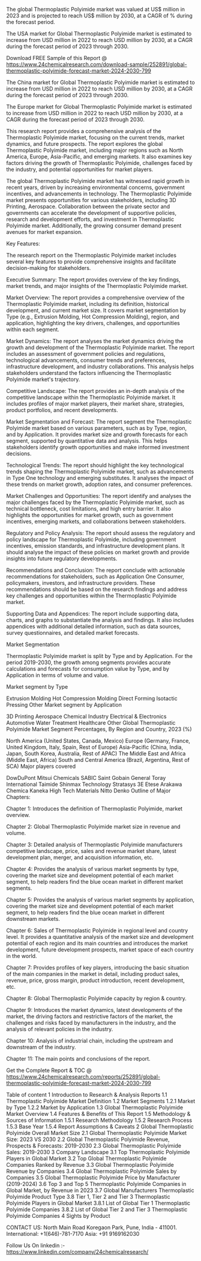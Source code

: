 The global Thermoplastic Polyimide market was valued at US$ million in 2023 and is projected to reach US$ million by 2030, at a CAGR of % during the forecast period.

The USA market for Global Thermoplastic Polyimide market is estimated to increase from USD million in 2022 to reach USD million by 2030, at a CAGR during the forecast period of 2023 through 2030.

Download FREE Sample of this Report @ https://www.24chemicalresearch.com/download-sample/252891/global-thermoplastic-polyimide-forecast-market-2024-2030-799

The China market for Global Thermoplastic Polyimide market is estimated to increase from USD million in 2022 to reach USD million by 2030, at a CAGR during the forecast period of 2023 through 2030.

The Europe market for Global Thermoplastic Polyimide market is estimated to increase from USD million in 2022 to reach USD million by 2030, at a CAGR during the forecast period of 2023 through 2030.

This research report provides a comprehensive analysis of the Thermoplastic Polyimide market, focusing on the current trends, market dynamics, and future prospects. The report explores the global Thermoplastic Polyimide market, including major regions such as North America, Europe, Asia-Pacific, and emerging markets. It also examines key factors driving the growth of Thermoplastic Polyimide, challenges faced by the industry, and potential opportunities for market players.

The global Thermoplastic Polyimide market has witnessed rapid growth in recent years, driven by increasing environmental concerns, government incentives, and advancements in technology. The Thermoplastic Polyimide market presents opportunities for various stakeholders, including 3D Printing, Aerospace. Collaboration between the private sector and governments can accelerate the development of supportive policies, research and development efforts, and investment in Thermoplastic Polyimide market. Additionally, the growing consumer demand present avenues for market expansion.

Key Features:

The research report on the Thermoplastic Polyimide market includes several key features to provide comprehensive insights and facilitate decision-making for stakeholders.

Executive Summary: The report provides overview of the key findings, market trends, and major insights of the Thermoplastic Polyimide market.

Market Overview: The report provides a comprehensive overview of the Thermoplastic Polyimide market, including its definition, historical development, and current market size. It covers market segmentation by Type (e.g., Extrusion Molding, Hot Compression Molding), region, and application, highlighting the key drivers, challenges, and opportunities within each segment.

Market Dynamics: The report analyses the market dynamics driving the growth and development of the Thermoplastic Polyimide market. The report includes an assessment of government policies and regulations, technological advancements, consumer trends and preferences, infrastructure development, and industry collaborations. This analysis helps stakeholders understand the factors influencing the Thermoplastic Polyimide market's trajectory.

Competitive Landscape: The report provides an in-depth analysis of the competitive landscape within the Thermoplastic Polyimide market. It includes profiles of major market players, their market share, strategies, product portfolios, and recent developments.

Market Segmentation and Forecast: The report segment the Thermoplastic Polyimide market based on various parameters, such as by Type, region, and by Application. It provides market size and growth forecasts for each segment, supported by quantitative data and analysis. This helps stakeholders identify growth opportunities and make informed investment decisions.

Technological Trends: The report should highlight the key technological trends shaping the Thermoplastic Polyimide market, such as advancements in Type One technology and emerging substitutes. It analyses the impact of these trends on market growth, adoption rates, and consumer preferences.

Market Challenges and Opportunities: The report identify and analyses the major challenges faced by the Thermoplastic Polyimide market, such as technical bottleneck, cost limitations, and high entry barrier. It also highlights the opportunities for market growth, such as government incentives, emerging markets, and collaborations between stakeholders.

Regulatory and Policy Analysis: The report should assess the regulatory and policy landscape for Thermoplastic Polyimide, including government incentives, emission standards, and infrastructure development plans. It should analyse the impact of these policies on market growth and provide insights into future regulatory developments.

Recommendations and Conclusion: The report conclude with actionable recommendations for stakeholders, such as Application One Consumer, policymakers, investors, and infrastructure providers. These recommendations should be based on the research findings and address key challenges and opportunities within the Thermoplastic Polyimide market.

Supporting Data and Appendices: The report include supporting data, charts, and graphs to substantiate the analysis and findings. It also includes appendices with additional detailed information, such as data sources, survey questionnaires, and detailed market forecasts.

Market Segmentation

Thermoplastic Polyimide market is split by Type and by Application. For the period 2019-2030, the growth among segments provides accurate calculations and forecasts for consumption value by Type, and by Application in terms of volume and value.

Market segment by Type

Extrusion Molding
Hot Compression Molding
Direct Forming
Isotactic Pressing
Other
Market segment by Application

3D Printing
Aerospace
Chemical Industry
Electrical & Electronics
Automotive
Water Treatment
Healthcare
Other
Global Thermoplastic Polyimide Market Segment Percentages, By Region and Country, 2023 (%)

North America (United States, Canada, Mexico)
Europe (Germany, France, United Kingdom, Italy, Spain, Rest of Europe)
Asia-Pacific (China, India, Japan, South Korea, Australia, Rest of APAC)
The Middle East and Africa (Middle East, Africa)
South and Central America (Brazil, Argentina, Rest of SCA)
Major players covered

DowDuPont
Mitsui Chemicals
SABIC
Saint Gobain
General
Toray International
Taimide
Shinmax Technology
Stratasys
3E Etese
Arakawa Chemica
Kaneka High Tech Materials
Nitto Denko
Outline of Major Chapters:

Chapter 1: Introduces the definition of Thermoplastic Polyimide, market overview.

Chapter 2: Global Thermoplastic Polyimide market size in revenue and volume.

Chapter 3: Detailed analysis of Thermoplastic Polyimide manufacturers competitive landscape, price, sales and revenue market share, latest development plan, merger, and acquisition information, etc.

Chapter 4: Provides the analysis of various market segments by type, covering the market size and development potential of each market segment, to help readers find the blue ocean market in different market segments.

Chapter 5: Provides the analysis of various market segments by application, covering the market size and development potential of each market segment, to help readers find the blue ocean market in different downstream markets.

Chapter 6: Sales of Thermoplastic Polyimide in regional level and country level. It provides a quantitative analysis of the market size and development potential of each region and its main countries and introduces the market development, future development prospects, market space of each country in the world.

Chapter 7: Provides profiles of key players, introducing the basic situation of the main companies in the market in detail, including product sales, revenue, price, gross margin, product introduction, recent development, etc.

Chapter 8: Global Thermoplastic Polyimide capacity by region & country.

Chapter 9: Introduces the market dynamics, latest developments of the market, the driving factors and restrictive factors of the market, the challenges and risks faced by manufacturers in the industry, and the analysis of relevant policies in the industry.

Chapter 10: Analysis of industrial chain, including the upstream and downstream of the industry.

Chapter 11: The main points and conclusions of the report.

Get the Complete Report & TOC @ https://www.24chemicalresearch.com/reports/252891/global-thermoplastic-polyimide-forecast-market-2024-2030-799

Table of content
1 Introduction to Research & Analysis Reports
1.1 Thermoplastic Polyimide Market Definition
1.2 Market Segments
1.2.1 Market by Type
1.2.2 Market by Application
1.3 Global Thermoplastic Polyimide Market Overview
1.4 Features & Benefits of This Report
1.5 Methodology & Sources of Information
1.5.1 Research Methodology
1.5.2 Research Process
1.5.3 Base Year
1.5.4 Report Assumptions & Caveats
2 Global Thermoplastic Polyimide Overall Market Size
2.1 Global Thermoplastic Polyimide Market Size: 2023 VS 2030
2.2 Global Thermoplastic Polyimide Revenue, Prospects & Forecasts: 2019-2030
2.3 Global Thermoplastic Polyimide Sales: 2019-2030
3 Company Landscape
3.1 Top Thermoplastic Polyimide Players in Global Market
3.2 Top Global Thermoplastic Polyimide Companies Ranked by Revenue
3.3 Global Thermoplastic Polyimide Revenue by Companies
3.4 Global Thermoplastic Polyimide Sales by Companies
3.5 Global Thermoplastic Polyimide Price by Manufacturer (2019-2024)
3.6 Top 3 and Top 5 Thermoplastic Polyimide Companies in Global Market, by Revenue in 2023
3.7 Global Manufacturers Thermoplastic Polyimide Product Type
3.8 Tier 1, Tier 2 and Tier 3 Thermoplastic Polyimide Players in Global Market
3.8.1 List of Global Tier 1 Thermoplastic Polyimide Companies
3.8.2 List of Global Tier 2 and Tier 3 Thermoplastic Polyimide Companies
4 Sights by Product

CONTACT US:
North Main Road Koregaon Park, Pune, India - 411001.
International: +1(646)-781-7170
Asia: +91 9169162030

Follow Us On linkedin :- https://www.linkedin.com/company/24chemicalresearch/
